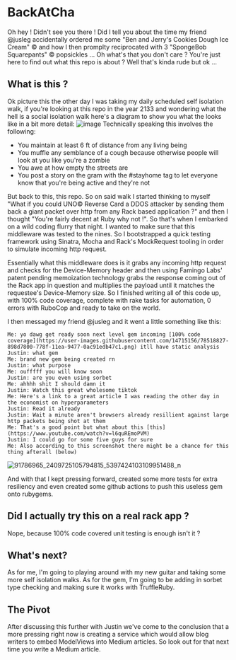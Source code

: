 # BackAtCha
Oh hey ! Didn't see you there ! Did I tell you about the time my friend @jusleg accidentally ordered me some "Ben and Jerry's Cookies Dough Ice Cream" © and how I then promplty reciprocated with 3 "SpongeBob Squarepants" © popsickles ... Oh what's that you don't care ? You're just here to find out what this repo is about ? Well that's kinda rude but ok ...

## What is this ?

Ok picture this the other day I was taking my daily scheduled self isolation walk, if you're looking at this repo in the year 2133 and wondering what the hell is a social isolation walk here's a diagram to show you what the looks like in a bit more detail:
![image](https://user-images.githubusercontent.com/14715156/78517320-c9059580-778a-11ea-9184-8854bc7bb4ff.png)
Technically speaking this involves the following:
- You maintain at least 6 ft of distance from any living being
- You muffle any semblance of a cough because otherwise people will look at you like you're a zombie
- You awe at how empty the streets are
- You post a story on the gram with the #stayhome tag to let everyone know that you're being active and they're not

But back to this, this repo. So on said walk I started thinking to myself "What if you could UNO© Reverse Card a DDOS attacker by sending them back a giant packet over http from any Rack based application ?" and then I thought "You're fairly decent at Ruby why not !". So that's when I embarked on a wild coding flurry that night. I wanted to make sure that this middleware was tested to the nines. So I bootstrapped a quick testing framework using Sinatra, Mocha and Rack's MockRequest tooling in order to simulate incoming http request. 

Essentially what this middleware does is it grabs any incoming http request and checks for the Device-Memory header and then using Famingo Labs' patent pending memoization technology grabs the response coming out of the Rack app in question and multiplies the payload until it matches the requestee's Device-Memory size. So I finished writing all of this code up, with 100% code coverage, complete with rake tasks for automation, 0 errors with RuboCop and ready to take on the world.

I then messaged my friend @jusleg and it went a little something like this:
```
Me: yo dawg get ready soon next level gem incoming [100% code coverage](https://user-images.githubusercontent.com/14715156/78518827-898d7800-778f-11ea-9477-0ac91edb47c1.png) itll have static analysis
Justin: what gem
Me: brand new gem being created rn
Justin: what purpose
Me: oufffff you will know soon
Justin: are you even using sorbet
Me: ahhhh shit I should damn it
Justin: Watch this great wholesome tiktok
Me: Here's a link to a great article I was reading the other day in the economist on hyperparameters
Justin: Read it already
Justin: Wait a minute aren't browsers already resillient against large http packets being shot at them
Me: That's a good point but what about this [this](https://www.youtube.com/watch?v=l6quREmoPVM)
Justin: I could go for some five guys for sure
Me: Also according to this screenshot there might be a chance for this thing afterall (below)
```
![91786965_2409725105794815_5397424103109951488_n](https://user-images.githubusercontent.com/14715156/78518495-a4abb800-778e-11ea-88b5-04d42b08fb04.png)

And with that I kept pressing forward, created some more tests for extra resiliency and even created some github actions to push this useless gem onto rubygems. 

## Did I actually try this on a real rack app ?

Nope, because 100% code covered unit testing is enough isn't it ?

## What's next?

As for me, I'm going to playing around with my new guitar and taking some more self isolation walks. As for the gem, I'm going to be adding in sorbet type checking and making sure it works with TruffleRuby.

## The Pivot
After discussing this further with Justin we've come to the conclusion that a more pressing right now is creating a service which would allow blog writers to embed ModelViews into Medium articles. So look out for that next time you write a Medium article.